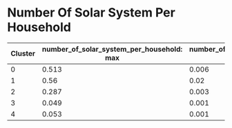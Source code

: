 # Number Of Solar System Per Household

|   Cluster |   number_of_solar_system_per_household: max |   number_of_solar_system_per_household: mean |   number_of_solar_system_per_household: min |
|-----------|---------------------------------------------|----------------------------------------------|---------------------------------------------|
|         0 |                                       0.513 |                                        0.006 |                                           0 |
|         1 |                                       0.56  |                                        0.02  |                                           0 |
|         2 |                                       0.287 |                                        0.003 |                                           0 |
|         3 |                                       0.049 |                                        0.001 |                                           0 |
|         4 |                                       0.053 |                                        0.001 |                                           0 |